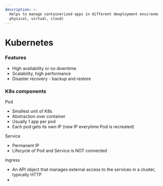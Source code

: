 ```yaml
---
description: >-
  Helps to manage containerized apps in different deoployment environments (e.g.
  physical, virtual, cloud)
---
```


# Kubernetes

### Features

* High availability or no downtime
* Scalability, high performance
* Disaster recovery - backup and restore



### K8s components

Pod

* Smallest unit of K8s
* Abstraction over container
* Usually 1 app per pod
* Each pod gets its own IP (new IP everytime Pod is recreated)

Service

* Permanent IP
* Lifecycle of Pod and Service is NOT connected

Ingress

* An API object that manages external access to the services in a cluster, typically HTTP
*
